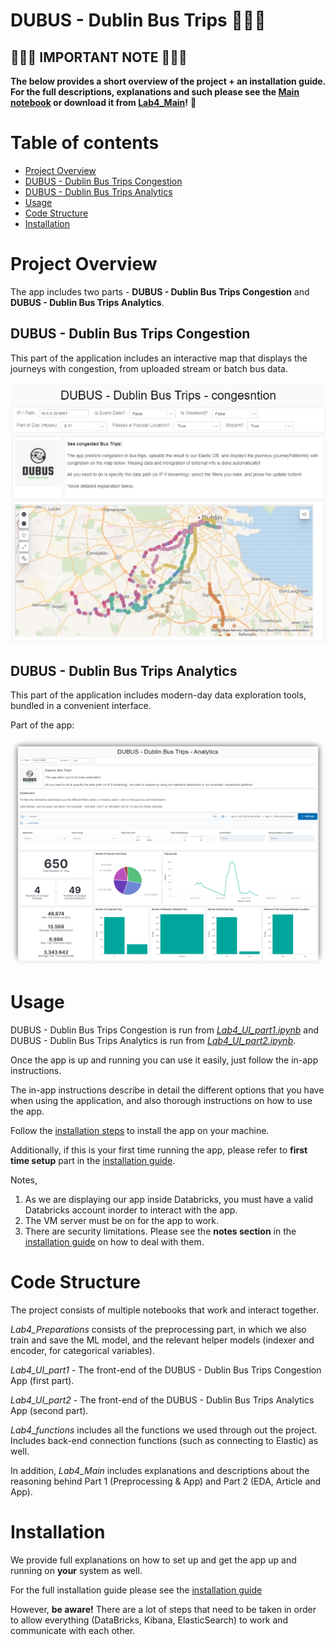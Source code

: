 # DUBUS - Dublin Bus Trips :bus::bus::bus:



## :loudspeaker::loudspeaker::loudspeaker: IMPORTANT NOTE :loudspeaker::loudspeaker::loudspeaker:

**The below provides a short overview of the project + an installation guide. 
For the full descriptions, explanations and such please see the [Main notebook](https://scaperex.github.io/DUBUS/) 
or download it from [Lab4_Main](Lab4_Main.html)!** :lotus_position:





Table of contents
=================

<!--ts-->
  * [Project Overview](#project-overview)
  * [DUBUS - Dublin Bus Trips Congestion](#dubus-dublin-bus-trips-congestion)
  * [DUBUS - Dublin Bus Trips Analytics](#dubus-dublin-bus-trips-analytics)
  * [Usage](#usage)
  * [Code Structure](#code-structure)
  * [Installation](#installation)
<!--te-->


Project Overview
================
The app includes two parts - **DUBUS - Dublin Bus Trips Congestion** and **DUBUS - Dublin Bus Trips Analytics**.

DUBUS - Dublin Bus Trips Congestion
-----------------------------------
This part of the application includes an interactive map that displays the journeys with congestion, from uploaded stream or batch bus data.

<img src='assets/App1.jpeg' width=600/>

DUBUS - Dublin Bus Trips Analytics
----------------------------------
This part of the application includes modern-day data exploration tools, bundled in a convenient interface.

Part of the app:

<img src='assets/App2.png' width=600/>

Usage 
=====

DUBUS - Dublin Bus Trips Congestion is run from *[Lab4_UI_part1.ipynb](code/Lab4_UI_part1.ipynb)* and DUBUS - Dublin Bus Trips Analytics is run from *[Lab4_UI_part2.ipynb](code/Lab4_UI_part2.ipynb)*.

Once the app is up and running you can use it easily, just follow the in-app instructions. 

The in-app instructions describe in detail the different options that you have when using the application, and also thorough instructions on how to use the app.

Follow the [installation steps](#installation) to install the app on your machine.

Additionally, if this is your first time running the app, please refer to **first time setup** part in the [installation guide](./INSTALLATION.md#first-time-setup).

Notes,

1. As we are displaying our app inside Databricks, you must have a valid Databricks account inorder to interact with the app. 
2. The VM server must be on for the app to work.
3. There are security limitations. Please see the **notes section** in the [installation guide](./INSTALLATION.md#notes) on how to deal with them.


Code Structure
==============

The project consists of multiple notebooks that work and interact together.

*Lab4_Preparations* consists of the preprocessing part, in which we also train and save the ML model, and the relevant helper models (indexer and encoder, for categorical variables).

*Lab4_UI_part1* - The front-end of the DUBUS - Dublin Bus Trips Congestion App (first part).

*Lab4_UI_part2* - The front-end of the DUBUS - Dublin Bus Trips Analytics App (second part).

*Lab4_functions* includes all the functions we used through out the project. Includes back-end connection functions (such as connecting to Elastic) as well. 

In addition, *Lab4_Main*  includes explanations and descriptions about the reasoning behind Part 1 (Preprocessing & App) and Part 2 (EDA, Article and App). 

Installation
============
We provide full explanations on how to set up and get the app up and running on **your** system as well.

For the full installation guide please see the [installation guide](./INSTALLATION.md)

However, **be aware!** There are a lot of steps that need to be taken in order to allow everything (DataBricks, Kibana, ElasticSearch) to work and communicate with each other.
